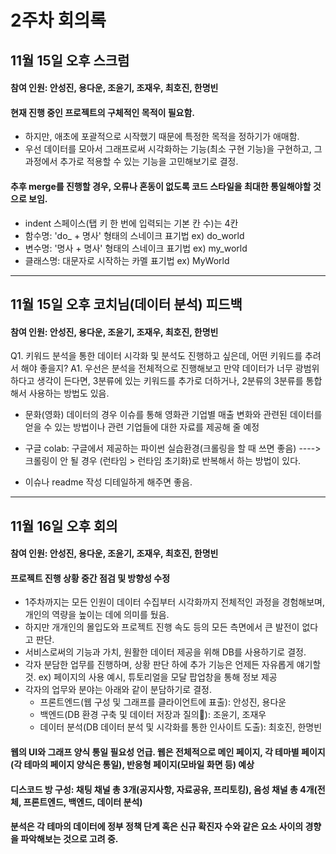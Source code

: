 2주차 회의록
=============

11월 15일 오후 스크럼
-------------
#### 참여 인원: 안성진, 용다운, 조윤기, 조재우, 최호진, 한명빈

#### 현재 진행 중인 프로젝트의 구체적인 목적이 필요함.
* 하지만, 애초에 포괄적으로 시작했기 때문에 특정한 목적을 정하기가 애매함.
* 우선 데이터를 모아서 그래프로써 시각화하는 기능(최소 구현 기능)을 구현하고, 그 과정에서 추가로 적용할 수 있는 기능을 고민해보기로 결정.

#### 추후 merge를 진행할 경우, 오류나 혼동이 없도록 코드 스타일을 최대한 통일해야할 것으로 보임.
* indent 스페이스(탭 키 한 번에 입력되는 기본 칸 수)는 4칸
* 함수명: 'do_ + 명사' 형태의 스네이크 표기법 ex) do_world
* 변수명: '명사 + 명사' 형태의 스네이크 표기법 ex) my_world
* 클래스명: 대문자로 시작하는 카멜 표기법 ex) MyWorld


***
11월 15일 오후 코치님(데이터 분석) 피드백
-------------
#### 참여 인원: 안성진, 용다운, 조윤기, 조재우, 최호진, 한명빈

Q1. 키워드 분석을 통한 데이터 시각화 및 분석도 진행하고 싶은데, 어떤 키워드를 추려서 해야 좋을지?
A1. 우선은 분석을 전체적으로 진행해보고 만약 데이터가 너무 광범위하다고 생각이 든다면, 3분류에 있는 키워드를 추가로 더하거나, 2분류의 3분류를 통합해서 사용하는 방법도 있음.

* 문화(영화) 데이터의 경우 이슈를 통해 영화관 기업별 매출 변화와 관련된 데이터를 얻을 수 있는 방법이나 관련 기업들에 대한 자료를 제공해 줄 예정

* 구글 colab: 구글에서 제공하는 파이썬 실습환경(크롤링을 할 때 쓰면 좋음) ----> 크롤링이 안 될 경우 (런타임 > 런타임 초기화)로 반복해서 하는 방법이 있다.

* 이슈나 readme 작성 디테일하게 해주면 좋음.


***
11월 16일 오후 회의
-------------
#### 참여 인원: 안성진, 용다운, 조윤기, 조재우, 최호진, 한명빈

#### 프로젝트 진행 상황 중간 점검 및 방향성 수정
* 1주차까지는 모든 인원이 데이터 수집부터 시각화까지 전체적인 과정을 경험해보며, 개인의 역량을 높이는 데에 의미를 뒀음.
* 하지만 개개인의 몰입도와 프로젝트 진행 속도 등의 모든 측면에서 큰 발전이 없다고 판단.
* 서비스로써의 기능과 가치, 원활한 데이터 제공을 위해 DB를 사용하기로 결정.
* 각자 분담한 업무를 진행하며, 상황 판단 하에 추가 기능은 언제든 자유롭게 얘기할 것. ex) 페이지의 사용 예시, 튜토리얼을 모달 팝업창을 통해 정보 제공
* 각자의 업무와 분야는 아래와 같이 분담하기로 결정.
  * 프론트엔드(웹 구성 및 그래프를 클라이언트에 표출): 안성진, 용다운
  * 백엔드(DB 환경 구축 및 데이터 저장과 질의): 조윤기, 조재우
  * 데이터 분석(DB 데이터 분석 및 시각화를 통한 인사이트 도출): 최호진, 한명빈

#### 웹의 UI와 그래프 양식 통일 필요성 언급. 웹은 전체적으로 메인 페이지, 각 테마별 페이지(각 테마의 페이지 양식은 통일), 반응형 페이지(모바일 화면 등) 예상

#### 디스코드 방 구성: 채팅 채널 총 3개(공지사항, 자료공유, 프리토킹), 음성 채널 총 4개(전체, 프론트엔드, 백엔드, 데이터 분석)

#### 분석은 각 테마의 데이터에 정부 정책 단계 혹은 신규 확진자 수와 같은 요소 사이의 경향을 파악해보는 것으로 고려 중.



